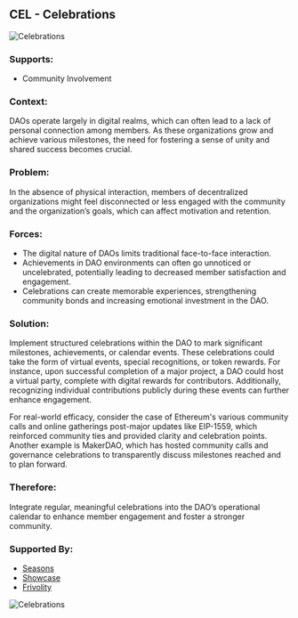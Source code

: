 ## CEL - Celebrations

![Celebrations](./output/illustrations/celebrations.png)

### Supports:

* Community Involvement

### Context:

DAOs operate largely in digital realms, which can often lead to a lack of personal connection among members. As these organizations grow and achieve various milestones, the need for fostering a sense of unity and shared success becomes crucial.

### Problem:

In the absence of physical interaction, members of decentralized organizations might feel disconnected or less engaged with the community and the organization’s goals, which can affect motivation and retention.

### Forces:

- The digital nature of DAOs limits traditional face-to-face interaction.
- Achievements in DAO environments can often go unnoticed or uncelebrated, potentially leading to decreased member satisfaction and engagement.
- Celebrations can create memorable experiences, strengthening community bonds and increasing emotional investment in the DAO.

### Solution:

Implement structured celebrations within the DAO to mark significant milestones, achievements, or calendar events. These celebrations could take the form of virtual events, special recognitions, or token rewards. For instance, upon successful completion of a major project, a DAO could host a virtual party, complete with digital rewards for contributors. Additionally, recognizing individual contributions publicly during these events can further enhance engagement.

For real-world efficacy, consider the case of Ethereum's various community calls and online gatherings post-major updates like EIP-1559, which reinforced community ties and provided clarity and celebration points. Another example is MakerDAO, which has hosted community calls and governance celebrations to transparently discuss milestones reached and to plan forward.

### Therefore:

Integrate regular, meaningful celebrations into the DAO’s operational calendar to enhance member engagement and foster a stronger community.

### Supported By:

* [Seasons](./seasons.md)
* [Showcase](./showcase.md)
* [Frivolity](./frivolity.md)

![Celebrations](./output/celebrations_specific_graph.png)